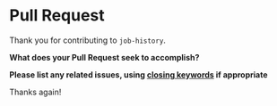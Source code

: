 # Pull Request

Thank you for contributing to `job-history`.

**What does your Pull Request seek to accomplish?**

**Please list any related issues, using [closing keywords](https://docs.github.com/en/github/managing-your-work-on-github/linking-a-pull-request-to-an-issue#linking-a-pull-request-to-an-issue-using-a-keyword) if appropriate**

Thanks again!
